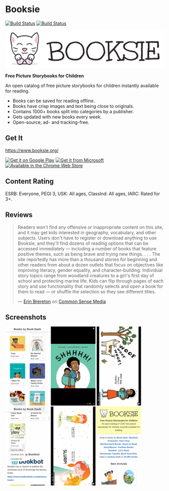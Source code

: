 # Booksie

[![Build Status](https://travis-ci.org/sgtpep/booksie.svg?branch=master)](https://travis-ci.org/sgtpep/booksie)
[![Build Status](https://travis-ci.org/sgtpep/booksie-data.svg?branch=master)](https://travis-ci.org/sgtpep/booksie-data)

[![Booksie](https://raw.githubusercontent.com/sgtpep/booksie/master/assets/logo.svg?sanitize=true)](https://www.booksie.org/)

**Free Picture Storybooks for Children**

An open catalog of free picture storybooks for children instantly available for reading.

- Books can be saved for reading offline.
- Books have crisp images and text being close to originals.
- Contains 1000+ books split into categories by a publisher.
- Gets updated with new books every week.
- Open-source, ad- and tracking-free.

## Get It

https://www.booksie.org/

[<img alt="Get it on Google Play" height="60" src="https://play.google.com/intl/en_us/badges/images/generic/en_badge_web_generic.png">](https://play.google.com/store/apps/details?id=org.booksie.www)
[<img alt="Get it from Microsoft" height="60" src="https://assets.windowsphone.com/85864462-9c82-451e-9355-a3d5f874397a/English_get-it-from-MS_InvariantCulture_Default.png">](https://www.microsoft.com/en-us/p/booksie/9mtjfqt5s6x5)
[![Available in the Chrome Web Store](https://developer.chrome.com/webstore/images/ChromeWebStore_Badge_v2_206x58.png)](https://chrome.google.com/webstore/detail/booksie/njfbpmjedghkdjaaaekflfefjjgijhng)

## Content Rating

ESRB: Everyone, PEGI 3, USK: All ages, ClassInd: All ages, IARC: Rated for 3+.

## Reviews

> Readers won't find any offensive or inappropriate content on this site, and it may get kids interested in geography, vocabulary, and other subjects. Users don't have to register or download anything to use Booksie, and they'll find dozens of reading options that can be accessed immediately — including a number of books that feature positive themes, such as being brave and trying new things. . . . The site reportedly has more than a thousand stories for beginning and other readers from about a dozen outlets that focus on objectives like improving literacy, gender equality, and character-building. Individual story topics range from woodland creatures to a girl's first day of school and protecting marine life. Kids can flip through pages of each story and use functionality that randomly selects and open a book for them to read — or shuffle the selection so they see different titles.
>
> — [Erin Brereton](https://www.commonsensemedia.org/users/erin-brereton) on [Common Sense Media](https://www.commonsensemedia.org/website-reviews/booksie)

## Screenshots

<img alt="Screenshot" src="https://raw.githubusercontent.com/sgtpep/booksie/master/assets/screenshots/1.webp" height="250"> <img alt="Screenshot" src="https://raw.githubusercontent.com/sgtpep/booksie/master/assets/screenshots/2.webp" height="250"> <img alt="Screenshot" src="https://raw.githubusercontent.com/sgtpep/booksie/master/assets/screenshots/3.webp" height="250"> <img alt="Screenshot" src="https://raw.githubusercontent.com/sgtpep/booksie/master/assets/screenshots/4.webp" height="250"> <img alt="Screenshot" src="https://raw.githubusercontent.com/sgtpep/booksie/master/assets/screenshots/5.webp" height="250"> <img alt="Screenshot" src="https://raw.githubusercontent.com/sgtpep/booksie/master/assets/screenshots/6.webp" height="250">
